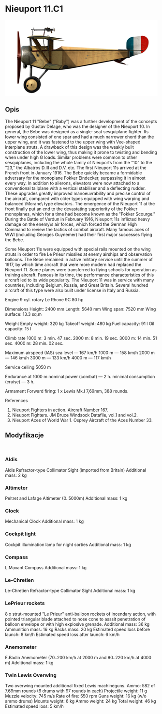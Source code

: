 ﻿# Nieuport 11.C1

![nieuport11](../images/nieuport11.png)

## Opis

The Nieuport 11 "Bebe" ("Baby") was a further development of the concepts proposed by Gustav Delage, who was the designer of the Nieuport 10. In general, the Bebe was designed as a single-seat sesquiplane fighter. Its lower wing consisted of one spar and had a much narrower chord than the upper wing, and it was fastened to the upper wing with Vee-shaped interplane struts. A drawback of this design was the weakly built construction of the lower wing, thus making it prone to twisting and bending when under high G loads. Similar problems were common to other sesquiplanes, including the whole family of Nieuports from the "10" to the "23," the Albatros D.III and D.V, etc.
The first Nieuport 11s arrived at the French front in January 1916. The Bebe quickly became a formidable adversary for the monoplane Fokker Eindecker, surpassing it in almost every way. In addition to ailerons, elevators were now attached to a conventional tailplane with a vertical stabiliser and a deflecting rudder. These upgrades greatly improved manoeuvrability and precise control of the aircraft, compared with older types equipped with wing warping and balanced \Morane\ type elevators. The emergence of the Nieuport 11 at the front finally put an end to the devastating superiority of the Fokker monoplanes, which for a time had become known as the "Fokker Scourge." During the Battle of Verdun in February 1916, Nieuport 11s inflicted heavy damage on the enemy\s air forces, which forced the German High Command to review the tactics of combat aircraft. Many famous aces of WWI (including Georges Guynemer) had their first major successes flying the Bebe.

Some Nieuport 11s were equipped with special rails mounted on the wing struts in order to fire Le Prieur missiles at enemy airships and observation balloons. The Bebe remained in active military service until the summer of 1917, by which time aircraft that were more modern had replaced the Nieuport 11. Some planes were transferred to flying schools for operation as training aircraft. Famous in its time, the performance characteristics of this aircraft led to its wide popularity. The Nieuport 11 was in service with many countries, including Belgium, Russia, and Great Britain. Several hundred aircraft of this type were also built under license in Italy and Russia.

Engine
9 cyl. rotary Le Rhone 9C 80 hp

Dimensions
Height: 2400 mm
Length: 5640 mm
Wing span: 7520 mm
Wing surface: 13.3 sq.m

Weight
Empty weight: 320 kg
Takeoff weight: 480 kg
Fuel capacity: 91 l
Oil capacity: 15 l

Climb rate
1000 m:  3 min. 47 sec.
2000 m:  8 min. 19 sec.
3000 m: 14 min. 51 sec.
4000 m: 28 min. 02 sec.

Maximum airspeed (IAS)
sea level — 167 km/h
1000 m — 158 km/h
2000 m — 146 km/h
3000 m — 133 km/h
4000 m — 117 km/h

Service ceiling 5050 m

Endurance at 1000 m
nominal power (combat) — 2 h.
minimal consumption (cruise) — 3 h.

Armament
Forward firing: 1 х Lewis Mk.I 7,69mm, 388 rounds.

References
1) Nieuport Fighters in action. Aircraft Number 167.
2) Nieuport Fighters. JM Bruce Windsock Datafile, vol.1 and vol.2.
3) Nieuport Aces of World War 1. Osprey Aircraft of the Aces Number 33.

## Modyfikacje
﻿

### Aldis

Aldis Refractor-type Collimator Sight (imported from Britain)
Additional mass: 2 kg
﻿

### Altimeter

Peltret and Lafage Altimeter (0..5000m)
Additional mass: 1 kg
﻿

### Clock

Mechanical Clock
Additional mass: 1 kg
﻿

### Cockpit light

Cockpit illumination lamp for night sorties
Additional mass: 1 kg
﻿

### Compass

L.Maxant Compass
Additional mass: 1 kg
﻿

### Le-Chretien

Le-Chretien Refractor-type Collimator Sight
Additional mass: 1 kg
﻿

### LePrieur rockets

8 x strut-mounted "Le Prieur" anti-balloon rockets of incendary action, with pointed triangular blade attached to nose cone to asssit penetration of balloon envelope or with high explosive grenade.
Additional mass: 36 kg
Ammunition mass: 16 kg
Racks mass: 20 kg
Estimated speed loss before launch: 8 km/h
Estimated speed loss after launch: 6 km/h﻿

### Anemometer

E.Badin Anemometer (70..200 km/h at 2000 m and 80..220 km/h at 4000 m)
Additional mass: 1 kg
﻿

### Twin Lewis Overwing

Two overwing mounted additional fixed Lewis machineguns.
Ammo: 582 of 7.69mm rounds (6 drums with 97 rounds in each)
Projectile weight: 11 g
Muzzle velocity: 745 m/s
Rate of fire: 550 rpm
Guns weight: 16 kg (w/o ammo drums)
Mounts weight: 6 kg
Ammo weight: 24 kg
Total weight: 46 kg
Estimated speed loss: 5 km/h
